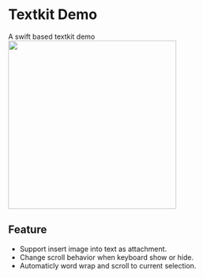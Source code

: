 # Textkit Demo
A swift based textkit demo
<img src="http://7xjlg5.com1.z0.glb.clouddn.com/Simulator%20Screen%20Shot%202016%E5%B9%B44%E6%9C%887%E6%97%A5%20%E4%B8%8B%E5%8D%883.01.13.png" width="340" />


## Feature
* Support insert image into text as attachment.
* Change scroll behavior when keyboard show or hide.
* Automaticly word wrap and scroll to current selection.
